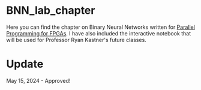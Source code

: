 # BNN_lab_chapter
Here you can find the chapter on Binary Neural Networks written for [Parallel Programming for FPGAs](https://github.com/KastnerRG/pp4fpgas). I have also included the interactive notebook that will be used for Professor Ryan Kastner's future classes. 

# Update
May 15, 2024 - Approved! 
